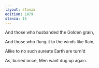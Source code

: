 ```yaml
---
layout: stanza
edition: 1879
stanza: 15
---
```


And those who husbanded the Golden grain,

And those who flung it to the winds like Rain,

Alike to no such aureate Earth are turn'd

As, buried once, Men want dug up again.